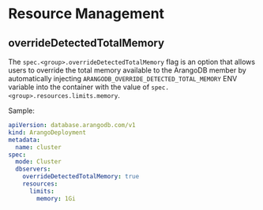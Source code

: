 # Resource Management

## overrideDetectedTotalMemory

The `spec.<group>.overrideDetectedTotalMemory` flag is an option that allows users to override the total memory available to the ArangoDB member 
by automatically injecting `ARANGODB_OVERRIDE_DETECTED_TOTAL_MEMORY` ENV variable into the container with the value of `spec.<group>.resources.limits.memory`.

Sample:

```yaml
apiVersion: database.arangodb.com/v1
kind: ArangoDeployment
metadata:
  name: cluster
spec:
  mode: Cluster
  dbservers:
    overrideDetectedTotalMemory: true
    resources:
      limits:
        memory: 1Gi
```
